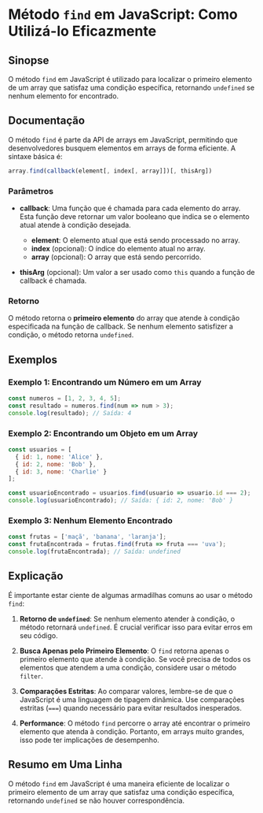 <!--
Meta Description: # Método `find` em JavaScript: Como Utilizá-lo Eficazmente ## Sinopse O método `find` em JavaScript é utilizado para localizar o primeiro elemento de ...
Meta Keywords: elemento, array, que, find, método
-->

# Método `find` em JavaScript: Como Utilizá-lo Eficazmente

## Sinopse
O método `find` em JavaScript é utilizado para localizar o primeiro elemento de um array que satisfaz uma condição específica, retornando `undefined` se nenhum elemento for encontrado.

## Documentação
O método `find` é parte da API de arrays em JavaScript, permitindo que desenvolvedores busquem elementos em arrays de forma eficiente. A sintaxe básica é:

```javascript
array.find(callback(element[, index[, array]])[, thisArg])
```

### Parâmetros
- **callback**: Uma função que é chamada para cada elemento do array. Esta função deve retornar um valor booleano que indica se o elemento atual atende à condição desejada.
  - **element**: O elemento atual que está sendo processado no array.
  - **index** (opcional): O índice do elemento atual no array.
  - **array** (opcional): O array que está sendo percorrido.
  
- **thisArg** (opcional): Um valor a ser usado como `this` quando a função de callback é chamada.

### Retorno
O método retorna o **primeiro elemento** do array que atende à condição especificada na função de callback. Se nenhum elemento satisfizer a condição, o método retorna `undefined`.

## Exemplos

### Exemplo 1: Encontrando um Número em um Array
```javascript
const numeros = [1, 2, 3, 4, 5];
const resultado = numeros.find(num => num > 3);
console.log(resultado); // Saída: 4
```

### Exemplo 2: Encontrando um Objeto em um Array
```javascript
const usuarios = [
  { id: 1, nome: 'Alice' },
  { id: 2, nome: 'Bob' },
  { id: 3, nome: 'Charlie' }
];

const usuarioEncontrado = usuarios.find(usuario => usuario.id === 2);
console.log(usuarioEncontrado); // Saída: { id: 2, nome: 'Bob' }
```

### Exemplo 3: Nenhum Elemento Encontrado
```javascript
const frutas = ['maçã', 'banana', 'laranja'];
const frutaEncontrada = frutas.find(fruta => fruta === 'uva');
console.log(frutaEncontrada); // Saída: undefined
```

## Explicação
É importante estar ciente de algumas armadilhas comuns ao usar o método `find`:

1. **Retorno de `undefined`**: Se nenhum elemento atender à condição, o método retornará `undefined`. É crucial verificar isso para evitar erros em seu código.
  
2. **Busca Apenas pelo Primeiro Elemento**: O `find` retorna apenas o primeiro elemento que atende à condição. Se você precisa de todos os elementos que atendem a uma condição, considere usar o método `filter`.

3. **Comparações Estritas**: Ao comparar valores, lembre-se de que o JavaScript é uma linguagem de tipagem dinâmica. Use comparações estritas (`===`) quando necessário para evitar resultados inesperados.

4. **Performance**: O método `find` percorre o array até encontrar o primeiro elemento que atenda à condição. Portanto, em arrays muito grandes, isso pode ter implicações de desempenho.

## Resumo em Uma Linha
O método `find` em JavaScript é uma maneira eficiente de localizar o primeiro elemento de um array que satisfaz uma condição específica, retornando `undefined` se não houver correspondência.